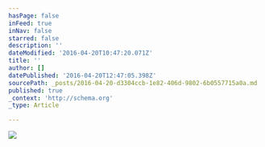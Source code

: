 ```yaml
---
hasPage: false
inFeed: true
inNav: false
starred: false
description: ''
dateModified: '2016-04-20T10:47:20.071Z'
title: ''
author: []
datePublished: '2016-04-20T12:47:05.398Z'
sourcePath: _posts/2016-04-20-d3304ccb-1e82-406d-9802-6b0557715a0a.md
published: true
_context: 'http://schema.org'
_type: Article

---
```

![](https://the-grid-user-content.s3-us-west-2.amazonaws.com/f5cec2c7-8fbc-4654-ac3a-9152ec43877c.jpg)